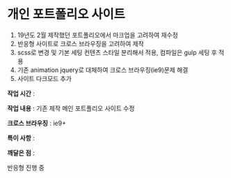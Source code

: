 # 개인 포트폴리오 사이트
1. 19년도 2월 제작했던 포트폴리오에서 마크업을 고려하여 재수정
2. 반응형 사이트로 크로스 브라우징을 고려하여 제작
3. scss로 변경 및 기본 세팅 컨텐츠 스타일 분리해서 적용, 컴파일은 gulp 세팅 후 적용
4. 기존 animation jquery로 대체하여 크로스 브라우징(ie9)문제 해결
5. 사이트 다크모드 추가

**작업 시간** : 

**작업 내용** : 기존 제작 메인 포트폴리오 사이트 수정

**크로스 브라우징** : ie9+

**특이 사항** : 

**깨달은 점** :


반응형 진행 중
